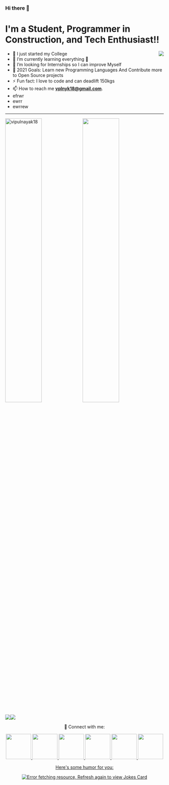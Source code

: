 ### Hi there 👋

<!--
**vipulnayak18/vipulnayak18** is a ✨ _special_ ✨ repository because its `README.md` (this file) appears on your GitHub profile.

Here are some ideas to get you started:

- 🔭 I’m currently working on ...
- 🌱 I’m currently learning ...
- 👯 I’m looking to collaborate on ...
- 🤔 I’m looking for help with ...
- 💬 Ask me about ...
- 📫 How to reach me: ...
- 😄 Pronouns: ...
- ⚡ Fun fact: ...
-->


  
  
  
  
  
  
  # I'm a Student, Programmer in Construction, and Tech Enthusiast!!

 <img align="right" src="https://media1.giphy.com/media/13HgwGsXF0aiGY/giphy.gif" />

 
- 🔭 I just started my College
- 🌱 I’m currently learning everything 🤣
- 👯 I’m looking for Internships so I can improve Myself
- 🥅 2021 Goals: Learn new Programming Languages And Contribute more to Open Source projects
- ⚡ Fun fact: I love to code and can deadlift 150kgs
- 📫 How to reach me **vplnyk18@gmail.com**. 
- efrwr
- ewrr
- ewrrew 

  
  
  
  


  
  
  
 <!-- 
  https://open.spotify.com/user/31chramttniokunceq7wmddwqwsi?si=fa7e89f342cf4876
  
  [![spotify-github-profile](https://spotify-github-profile.vercel.app/api/view?uid=21jsj34glwsu3dboqjpqzm2sa&cover_image=true&theme=default&bar_color=ff0000&bar_color_cover=true)](https://github.com/kittinan/spotify-github-profile)

-->


___
  
  
  
  
 <p align="left">
  <img width="48%" src="https://github-readme-stats.vercel.app/api?username=vipulnayak18&show_icons=true&count_private=true" alt="vipulnayak18" />

  <img width="48%" src="https://github-readme-streak-stats.herokuapp.com/?user=vipulnayak18&theme=default" />
 
   <img src="https://github-readme-streak-stats.herokuapp.com/?user=vipulnayak18)"><img src="https://activity-graph.herokuapp.com/graph?username=vipulnayak18&bg_color=FFFFFF&color=000000&line=000000&point=007FFF"></div>
   
 
<p align="center"> 
🔗 Connect with me:
   <p align="center">
<a href="https://twitter.com/vipulisgood" target="blank"><img src="https://img.icons8.com/stickers/100/000000/twitter.png"  height="80" width="80">  
<a href="https://www.facebook.com/profile.php?id=100071283969368" target="blank"><img src="https://img.icons8.com/stickers/100/000000/facebook-new--v2.png"  height="80" width="80">
<a href="https://www.youtube.com/channel/UC154Mp1nYUyG1OEs9vmKUrA" target="blank"><img src="https://img.icons8.com/stickers/100/000000/youtube-play.png"  height="80" width="80">
<a href="https://www.snapchat.com/add/vipulisgood?share_id=zRKKs0_5v3E&locale=en-IN" target="blank"><img src="https://img.icons8.com/stickers/100/000000/snapchat.png"  height="80" width="80">
<a href="https://www.linkedin.com/in/vipul-nayak-284b2b228" target="blank"><img src="https://img.icons8.com/stickers/100/000000/linkedin.png"  height="80" width="80">
<a href="https://www.instagram.com/_vipulnayak/" target="blank"><img src="https://img.icons8.com/stickers/100/000000/instagram-new--v2.png"  height="80" width="80">
  

<p align="center">
Here's some humor for you:
  
  
<p align="center">  
<img src="https://readme-jokes.vercel.app/api" alt="Error fetching resource, Refresh again to view Jokes Card" />
  
